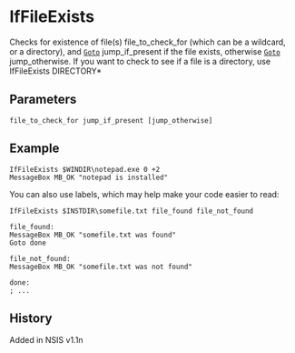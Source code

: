 # IfFileExists

Checks for existence of file(s) file\_to\_check\_for (which can be a wildcard, or a directory), and [`Goto`][1] jump\_if\_present if the file exists, otherwise [`Goto`][1] jump_otherwise. If you want to check to see if a file is a directory, use IfFileExists DIRECTORY\*

## Parameters

    file_to_check_for jump_if_present [jump_otherwise]

## Example

	IfFileExists $WINDIR\notepad.exe 0 +2
	MessageBox MB_OK "notepad is installed"

You can also use labels, which may help make your code easier to read:

	IfFileExists $INSTDIR\somefile.txt file_found file_not_found
	
	file_found:
	MessageBox MB_OK "somefile.txt was found"
	Goto done
	
	file_not_found:
	MessageBox MB_OK "somefile.txt was not found"
	
	done:
	; ...

## History

Added in NSIS v1.1n

[1]: Goto.md
